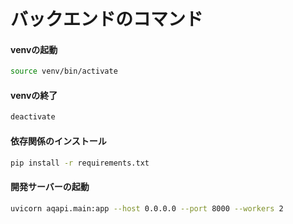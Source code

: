 # バックエンドのコマンド
#### venvの起動
```bash
source venv/bin/activate
```
#### venvの終了
```bash
deactivate
```
#### 依存関係のインストール
```bash
pip install -r requirements.txt
```
#### 開発サーバーの起動
```bash
uvicorn aqapi.main:app --host 0.0.0.0 --port 8000 --workers 2
```
